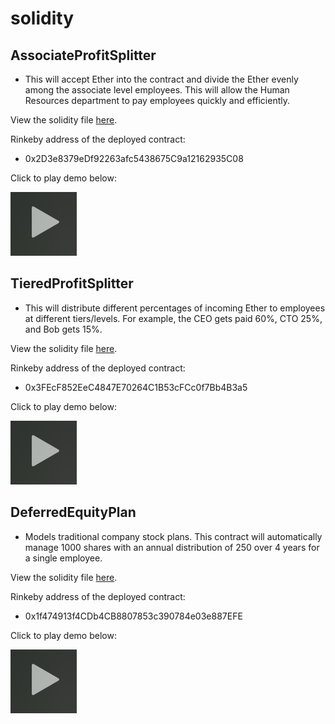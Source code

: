 # solidity

## AssociateProfitSplitter 

 - This will accept Ether into the contract and divide the Ether evenly among the associate level employees. This will allow the Human Resources department to pay employees quickly and efficiently.

View the solidity file [here](Contracts/AssociateProfitSplitter.sol).

Rinkeby address of the deployed contract:

- 0x2D3e8379eDf92263afc5438675C9a12162935C08

Click to play demo below:  

<a href="https://drive.google.com/file/d/1TrSI0IKgbdXjazkB23jdZkEfldAybxgw/view" title="Link Title"><img src="images/play.png" alt="Alternate Text" /></a>



## TieredProfitSplitter 

- This will distribute different percentages of incoming Ether to employees at different tiers/levels. For example, the CEO gets paid 60%, CTO 25%, and Bob gets 15%.

View the solidity file [here](Contracts/TieredProfitSplitter.sol).

Rinkeby address of the deployed contract:

- 0x3FEcF852EeC4847E70264C1B53cFCc0f7Bb4B3a5

Click to play demo below:  

<a href="https://drive.google.com/file/d/1bfKG4BsXGHTzGNBnSZzAz5hZlcJYPuC-/view" title="Link Title"><img src="images/play.png" alt="Alternate Text" /></a>


## DeferredEquityPlan 

- Models traditional company stock plans. This contract will automatically manage 1000 shares with an annual distribution of 250 over 4 years for a single employee.

View the solidity file [here](Contracts/DeferredEquityPlan.sol).

Rinkeby address of the deployed contract:

- 0x1f474913f4CDb4CB8807853c390784e03e887EFE

Click to play demo below:  

<a href="https://drive.google.com/file/d/1Xyjm1zgHGPOcGQttbegSqXqpc-10FF-A/view" title="Link Title"><img src="images/play.png" alt="Alternate Text" /></a>
